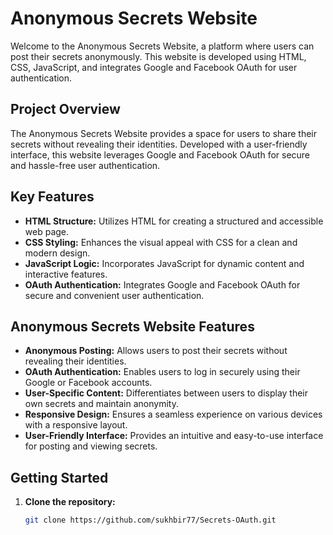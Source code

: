 # Anonymous Secrets Website

Welcome to the Anonymous Secrets Website, a platform where users can post their secrets anonymously. This website is developed using HTML, CSS, JavaScript, and integrates Google and Facebook OAuth for user authentication.

## Project Overview

The Anonymous Secrets Website provides a space for users to share their secrets without revealing their identities. Developed with a user-friendly interface, this website leverages Google and Facebook OAuth for secure and hassle-free user authentication.

## Key Features

- **HTML Structure:** Utilizes HTML for creating a structured and accessible web page.
- **CSS Styling:** Enhances the visual appeal with CSS for a clean and modern design.
- **JavaScript Logic:** Incorporates JavaScript for dynamic content and interactive features.
- **OAuth Authentication:** Integrates Google and Facebook OAuth for secure and convenient user authentication.

## Anonymous Secrets Website Features

- **Anonymous Posting:** Allows users to post their secrets without revealing their identities.
- **OAuth Authentication:** Enables users to log in securely using their Google or Facebook accounts.
- **User-Specific Content:** Differentiates between users to display their own secrets and maintain anonymity.
- **Responsive Design:** Ensures a seamless experience on various devices with a responsive layout.
- **User-Friendly Interface:** Provides an intuitive and easy-to-use interface for posting and viewing secrets.

## Getting Started

1. **Clone the repository:**

   ```bash
   git clone https://github.com/sukhbir77/Secrets-OAuth.git
